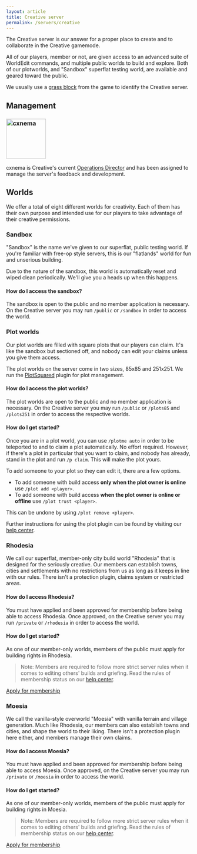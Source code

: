 ```yaml
---
layout: article
title: Creative server
permalink: /servers/creative
---
```


The Creative server is our answer for a proper place to create and to collaborate in the Creative gamemode.

All of our players, member or not, are given access to an advanced suite of WorldEdit commands, and multiple public worlds to build and explore. Both of our plotworlds, and "Sandbox" superflat testing world, are available and geared toward the public.

We usually use a [grass block](https://minecraft.gamepedia.com/Grass_Block) from the game to identify the Creative server.

## Management
<div class="grid-container">
  <div class="grid grid--py-3">
    <div class="cell cell--2"><div><h3><a href="https://talk.darkst.one/u/cxnema"><img src="https://crafatar.com/renders/head/15fb6dd1642e4a619c3b390eb3e551a9?&amp;overlay" alt="cxnema" width="108"></a></h3></div></div>
    <div class="cell cell--6"><div><p>cxnema is Creative's current <a href="{{ site.baseurl}}/hc/titles-and-honors#operations-director">Operations Director</a> and has been assigned to manage the server's feedback and development.</p></div></div>
  </div>
</div>

## Worlds
We offer a total of eight different worlds for creativity. Each of them has their own purpose and intended use for our players to take advantage of their creative permissions.

### Sandbox
"Sandbox" is the name we've given to our superflat, public testing world. If you're familiar with free-op style servers, this is our "flatlands" world for fun and unserious building.

Due to the nature of the sandbox, this world is automatically reset and wiped clean periodically. We'll give you a heads up when this happens.

#### How do I access the sandbox?
The sandbox is open to the public and no member application is necessary. On the Creative server you may run `/public` or `/sandbox` in order to access the world.

### Plot worlds
Our plot worlds are filled with square plots that our players can claim. It's like the sandbox but sectioned off, and nobody can edit your claims unless you give them access.

The plot worlds on the server come in two sizes, 85x85 and 251x251. We run the [PlotSquared](https://github.com/IntellectualSites/PlotSquared) plugin for plot management.

#### How do I access the plot worlds?
The plot worlds are open to the public and no member application is necessary. On the Creative server you may run `/public` or `/plots85` and `/plots251` in order to access the respective worlds.

#### How do I get started?
Once you are in a plot world, you can use `/plotme auto` in order to be teleported to and to claim a plot automatically. No effort required. However, if there's a plot in particular that you want to claim, and nobody has already, stand in the plot and run `/p claim`. This will make the plot yours.

To add someone to your plot so they can edit it, there are a few options.
* To add someone with build access **only when the plot owner is online** use `/plot add <player>`.
* To add someone with build access **when the plot owner is online or offline** use `/plot trust <player>`.

This can be undone by using `/plot remove <player>`.

Further instructions for using the plot plugin can be found by visiting our [help center](../hc).

### Rhodesia
We call our superflat, member-only city build world "Rhodesia" that is designed for the seriously creative. Our members can establish towns, cities and settlements with no restrictions from us as long as it keeps in line with our rules. There isn't a protection plugin, claims system or restricted areas.

#### How do I access Rhodesia?
You must have applied and been approved for membership before being able to access Rhodesia. Once approved, on the Creative server you may run `/private` or `/rhodesia` in order to access the world.

#### How do I get started?
As one of our member-only worlds, members of the public must apply for building rights in Rhodesia.

> Note: Members are required to follow more strict server rules when it comes to editing others' builds and griefing. Read the rules of membership status on our [help center](../hc).

<a class="button button--outline-primary button--rounded" href="{{ site.baseurl}}/#/">Apply for membership</a>

### Moesia
We call the vanilla-style overworld "Moesia" with vanilla terrain and village generation. Much like Rhodesia, our members can also establish towns and cities, and shape the world to their liking. There isn't a protection plugin here either, and members manage their own claims.

#### How do I access Moesia?
You must have applied and been approved for membership before being able to access Moesia. Once approved, on the Creative server you may run `/private` or `/moesia` in order to access the world.

#### How do I get started?
As one of our member-only worlds, members of the public must apply for building rights in Moesia.

> Note: Members are required to follow more strict server rules when it comes to editing others' builds and griefing. Read the rules of membership status on our [help center](../hc).

<a class="button button--outline-primary button--rounded" href="{{ site.baseurl}}/#/">Apply for membership</a>
